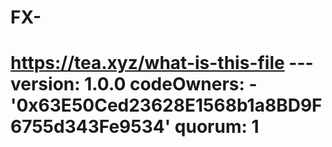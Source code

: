 # FX-
# https://tea.xyz/what-is-this-file --- version: 1.0.0 codeOwners:   - '0x63E50Ced23628E1568b1a8BD9F6755d343Fe9534' quorum: 1
